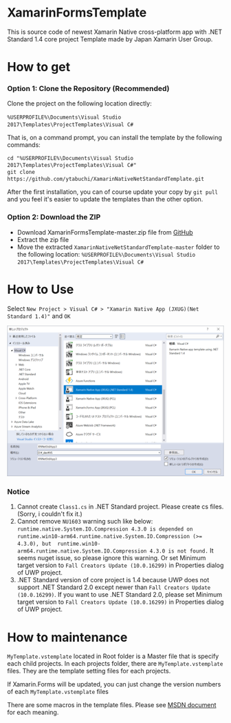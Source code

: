 # XamarinFormsTemplate

This is source code of newest Xamarin Native cross-platform app with .NET Standard 1.4 core project Template made by Japan Xamarin User Group.

# How to get

### Option 1: Clone the Repository (Recommended)

Clone the project on the following location directly:

`%USERPROFILE%\Documents\Visual Studio 2017\Templates\ProjectTemplates\Visual C#`

That is, on a command prompt, you can install the template by the following commands:

```
cd "%USERPROFILE%\Documents\Visual Studio 2017\Templates\ProjectTemplates\Visual C#"
git clone https://github.com/ytabuchi/XamarinNativeNetStandardTemplate.git
```

After the first installation, you can of course update your copy by `git pull` and you feel it's easier to update the templates than the other option.

### Option 2: Download the ZIP

- Download XamarinFormsTemplate-master.zip file from [GitHub](https://github.com/ytabuchi/XamarinNativeNetStandardTemplate/archive/master.zip)
- Extract the zip file
- Move the extracted `XamarinNativeNetStandardTemplate-master` folder to the following location:
`%USERPROFILE%\Documents\Visual Studio 2017\Templates\ProjectTemplates\Visual C#`

# How to Use

Select `New Project > Visual C# > "Xamarin Native App (JXUG)(Net Standard 1.4)"` and `OK`

![New Project](XamarinNativeNetStandard.png)

### Notice

1. Cannot create `Class1.cs` in .NET Standard project. Please create cs files. (Sorry, i couldn't fix it.)
1. Cannot remove `NU1603` warning such like below:
    `runtime.native.System.IO.Compression 4.3.0 is depended on runtime.win10-arm64.runtime.native.System.IO.Compression (>= 4.3.0), but  runtime.win10-arm64.runtime.native.System.IO.Compression 4.3.0 is not found.`
    It seems nuget issue, so please ignore this warning.
    Or set Minimum target version to `Fall Creators Update (10.0.16299)` in Properties dialog of UWP project.
1. .NET Standard version of core project is 1.4 because UWP does not support .NET Standard 2.0 except newer than `Fall Creators Update (10.0.16299)`. If you want to use .NET Standard 2.0, please set Minimum target version to `Fall Creators Update (10.0.16299)` in Properties dialog of UWP project.

# How to maintenance

`MyTemplate.vstemplate` located in Root folder is a Master file that is specify each child projects.
In each projects folder, there are `MyTemplate.vstemplate` files. They are the template setting files for each projects.

If Xamarin.Forms will be updated, you can just change the version numbers of each `MyTemplate.vstemplate` files

There are some macros in the template files. Please see [MSDN document](https://msdn.microsoft.com/ja-jp/library/eehb4faa.aspx) for each meaning.
